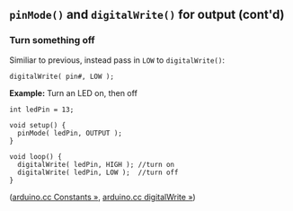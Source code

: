 ## `pinMode()` and `digitalWrite()` for output (cont'd)

### Turn something off

Similiar to previous, instead pass in `LOW` to `digitalWrite()`:

```
digitalWrite( pin#, LOW );
```

**Example:** Turn an LED on, then off

```
int ledPin = 13;

void setup() {
  pinMode( ledPin, OUTPUT );
}

void loop() {
  digitalWrite( ledPin, HIGH ); //turn on
  digitalWrite( ledPin, LOW );  //turn off
}
```

([arduino.cc Constants »](http://arduino.cc/en/Reference/Constants),
 [arduino.cc digitalWrite »](http://arduino.cc/en/Reference/digitalWrite))